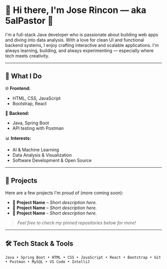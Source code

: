# 👋 Hi there, I'm Jose Rincon — aka **5alPastor** 🌮

I'm a full-stack Java developer who is passionate about building web apps and diving into data analysis. With a love for clean UI and functional backend systems, I enjoy crafting interactive and scalable applications. I'm always learning, building, and always experimenting — especially where tech meets creativity.

---

## 💼 What I Do

🌐 **Frontend:**
- HTML, CSS, JavaScript
- Bootstrap, React

🧠 **Backend:**
- Java, Spring Boot
- API testing with Postman

📊 **Interests:**
- AI & Machine Learning
- Data Analysis & Visualization
- Software Development & Open Source

---

## 🚀 Projects

Here are a few projects I'm proud of (more coming soon):

- 📌 **Project Name** – _Short description here._
- 📌 **Project Name** – _Short description here._
- 📌 **Project Name** – _Short description here._

> _Feel free to check my pinned repositories below for more!_

---

## 🛠️ Tech Stack & Tools

```text
Java • Spring Boot • HTML • CSS • JavaScript • React • Bootstrap • Git • Postman • MySQL • VS Code • IntelliJ
